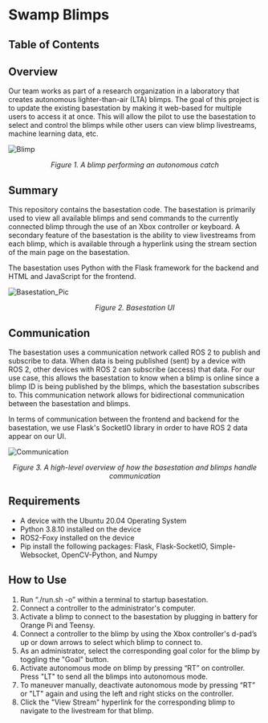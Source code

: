 # Swamp Blimps

## Table of Contents

## Overview
Our team works as part of a research organization in a laboratory that creates autonomous 
lighter-than-air (LTA) blimps. The goal of this project is to update the existing basestation by making it web-based for multiple users to access it at once. This will allow the pilot to use the basestation to select and control the blimps while other users can view blimp livestreams, machine learning data, etc.
<p align="center">
  
![Blimp](https://github.com/awilwayco/SwampBlimps/assets/56363833/ff6e067d-5df5-41a7-9ac8-dd0bc9154609)
<p align="center">
<em>Figure 1. A blimp performing an autonomous catch</em>
</p>
</p>

## Summary
This repository contains the basestation code. The basestation is primarily used to view all available blimps and send commands to the currently connected blimp through the use of an Xbox controller or keyboard. A secondary feature of the basestation is the ability to view livestreams from each blimp, which is available through a hyperlink using the stream section of the main page on the basestation.

The basestation uses Python with the Flask framework for the backend and HTML and JavaScript for the frontend. 
<p align="center">
  
![Basestation_Pic](https://github.com/awilwayco/SwampBlimps/assets/56363833/863f8d6f-4043-4ccf-b854-9cc79f418d3e)

<p align="center">
<em>Figure 2. Basestation UI</em>
</p>
</p>

## Communication
The basestation uses a communication network called ROS 2 to publish and subscribe to data. When data is being published (sent) by a device with ROS 2, other devices with ROS 2 can subscribe (access) that data. For our use case, this allows the basestation to know when a blimp is online since a blimp ID is being published by the blimps, which the basestation subscribes to. This communication network allows for bidirectional communication between the basestation and blimps.

In terms of communication between the frontend and backend for the basestation, we use Flask's SocketIO library in order to have ROS 2 data appear on our UI.
<p align="center">
  
![Communication](https://github.com/awilwayco/SwampBlimps/assets/56363833/e5745c57-0006-4671-ab2f-39ad85e8a0d8)
<p align="center">
<em>Figure 3. A high-level overview of how the basestation and blimps handle communication</em>
</p>
</p>

## Requirements

- A device with the Ubuntu 20.04 Operating System
- Python 3.8.10 installed on the device
- ROS2-Foxy installed on the device
- Pip install the following packages: Flask, Flask-SocketIO, Simple-Websocket, OpenCV-Python, and Numpy

## How to Use

1. Run “./run.sh -o” within a terminal to startup basestation.
2. Connect a controller to the administrator's computer.
3. Activate a blimp to connect to the basestation by plugging in battery for 
Orange Pi and Teensy.
4. Connect a controller to the blimp by using the Xbox controller's d-pad’s up or down arrows to select 
which blimp to connect to.
5. As an administrator, select the corresponding goal color for the 
blimp by toggling the "Goal" button.
6. Activate autonomous mode on blimp by pressing “RT” on controller. Press "LT" to send all the blimps into autonomous mode.
7. To maneuver manually, deactivate autonomous mode by pressing “RT” or "LT" again and using 
the left and right sticks on the controller.
8. Click the "View Stream" hyperlink for the corresponding blimp to navigate to the livestream for that blimp.
